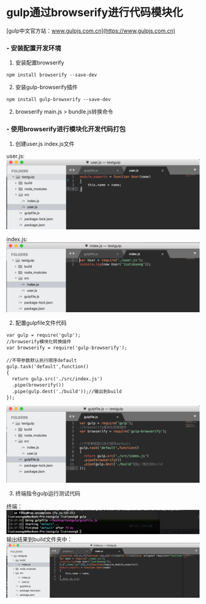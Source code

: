 # gulp通过browserify进行代码模块化
[gulp中文官方站：www.gulpjs.com.cn](https://www.gulpjs.com.cn)

### - 安装配置开发环境

1. 安装配置browserify

```
npm install browserify --save-dev
```

2. 安装gulp-browserify插件

```
npm install gulp-browserify --save-dev
```

2. browserify main.js > bundle.js转换命令 



### - 使用browserify进行模块化开发代码打包

1. 创建user.js index.js文件

user.js:
![user.js](./1.png)

index.js:
![index.js](./2.png)


2. 配置gulpfile文件代码

```
var gulp = require('gulp');
//browserify模块化转换插件
var browserify = require('gulp-browserify');

//不带参数默认执行顺序default
gulp.task('default',function() 
{
  return gulp.src('./src/index.js')
  .pipe(browserify())
  .pipe(gulp.dest('./build'));//输出到build
});
```
![index.js](./3.png)

3. 终端指令gulp运行测试代码

终端：
![index.js](./4.png)
输出结果到build文件夹中：
![index.js](./5.png)


